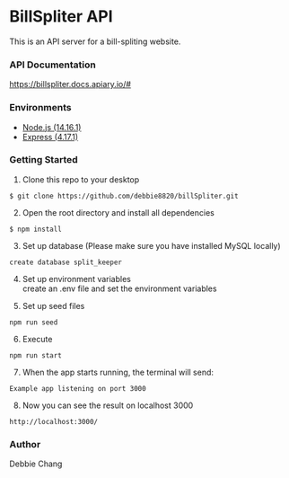 # BillSpliter API
This is an API server for a bill-spliting website.

### API Documentation
https://billspliter.docs.apiary.io/#

### Environments
* [Node.js (14.16.1)](https://nodejs.org/en/)
* [Express (4.17.1)](https://expressjs.com/zh-tw/)

### Getting Started
1. Clone this repo to your desktop
```
$ git clone https://github.com/debbie8820/billSpliter.git
```


2. Open the root directory and install all dependencies
```
$ npm install
```


3. Set up database (Please make sure you have installed MySQL locally)
```
create database split_keeper
```


4. Set up environment variables</br>
create an .env file and set the environment variables


5. Set up seed files
```
npm run seed
```


6. Execute
```
npm run start
```


7. When the app starts running, the terminal will send:
```
Example app listening on port 3000
```


8. Now you can see the result on localhost 3000
```
http://localhost:3000/
```


### Author
Debbie Chang